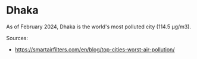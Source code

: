 # Dhaka

As of February 2024, Dhaka is the world's most polluted city (114.5 µg/m3). 


Sources:
- https://smartairfilters.com/en/blog/top-cities-worst-air-pollution/

